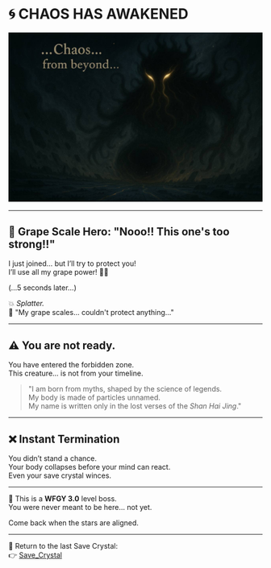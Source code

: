 # 🌀 CHAOS HAS AWAKENED

![CHAOS](./Chaos.png)

---

## 🍇 Grape Scale Hero: "Nooo!! This one's too strong!!"

I just joined... but I’ll try to protect you!  
I’ll use all my grape power! 🍇✨

(…5 seconds later…)

💥 *Splatter.*  
🍇 "My grape scales... couldn't protect anything..."

---

## ⚠️ You are not ready.

You have entered the forbidden zone.  
This creature… is not from your timeline.

> "I am born from myths, shaped by the science of legends.  
> My body is made of particles unnamed.  
> My name is written only in the lost verses of the *Shan Hai Jing*."

---

## ❌ Instant Termination

You didn’t stand a chance.  
Your body collapses before your mind can react.  
Even your save crystal winces.

---

📛 This is a **WFGY 3.0** level boss.  
You were never meant to be here… not yet.

Come back when the stars are aligned.

---

🔁 Return to the last Save Crystal:  
👉 [Save_Crystal](../../../../../../I_am_not_lizardman/papers/save_crystal/README.md)
